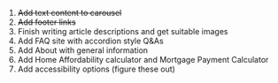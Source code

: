 1) ~~Add text content to carousel~~
2) ~~Add footer links~~
3) Finish writing article descriptions and get suitable images
4) Add FAQ site with accordion style Q&As
5) Add About with general information
6) Add Home Affordability calculator and Mortgage Payment Calculator
7) Add accessibility options (figure these out)